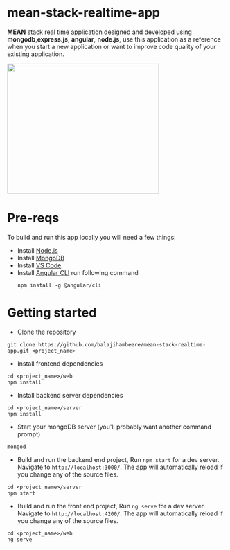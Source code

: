 # mean-stack-realtime-app
**MEAN** stack real time application designed and developed using **mongodb**,**express.js**, **angular**, **node.js**, use this application as a reference when you start a new application or want to improve code quality of your existing application.

<img src="https://yt3.ggpht.com/a/AGF-l793nM79HE9zfuL0DKN5Gb-MsCM_v3nDt2S1kQ=s900-c-k-c0xffffffff-no-rj-mo" width="350" height="300">

# Pre-reqs
To build and run this app locally you will need a few things:
- Install [Node.js](https://nodejs.org/en/)
- Install [MongoDB](https://docs.mongodb.com/manual/installation/)
- Install [VS Code](https://code.visualstudio.com/)
- Install [Angular CLI](https://angular.io/guide/setup-local) run following command
  ```
  npm install -g @angular/cli
  ```

# Getting started
- Clone the repository
 
```
git clone https://github.com/balajihambeere/mean-stack-realtime-app.git <project_name>

```
- Install frontend dependencies

```
cd <project_name>/web
npm install

```

- Install backend server dependencies

```
cd <project_name>/server
npm install

```


- Start your mongoDB server (you'll probably want another command prompt)

```
mongod

```
- Build and run the backend end project, Run `npm start` for a dev server. Navigate to `http://localhost:3000/`. The app will automatically reload if you change any of the source files.



```
cd <project_name>/server
npm start
```

- Build and run the front end project, Run `ng serve` for a dev server. Navigate to `http://localhost:4200/`. The app will automatically reload if you change any of the source files.

```
cd <project_name>/web
ng serve
```

